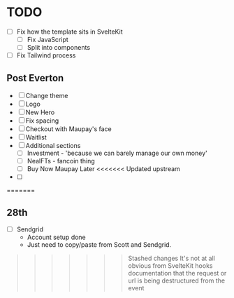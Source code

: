 # TODO
- [ ] Fix how the template sits in SvelteKit
  - [ ] Fix JavaScript
  - [ ] Split into components
- [ ] Fix Tailwind process

## Post Everton
- [ ] Change theme
- [ ] Logo
- [ ] New Hero
- [ ] Fix spacing
- [ ] Checkout with Maupay's face
- [ ] Waitlist
- [ ] Additional sections
  - [ ] Investment - 'because we can barely manage our own money'
  - [ ] NealFTs - fancoin thing
  - [ ] Buy Now Maupay Later
<<<<<<< Updated upstream
- [ ] 
=======

  
## 28th
- [ ] Sendgrid
  - Account setup done
  - Just need to copy/paste from Scott and Sendgrid.
>>>>>>> Stashed changes
It's not at all obvious from SvelteKit hooks documentation that the request or url is being destructured from the event

